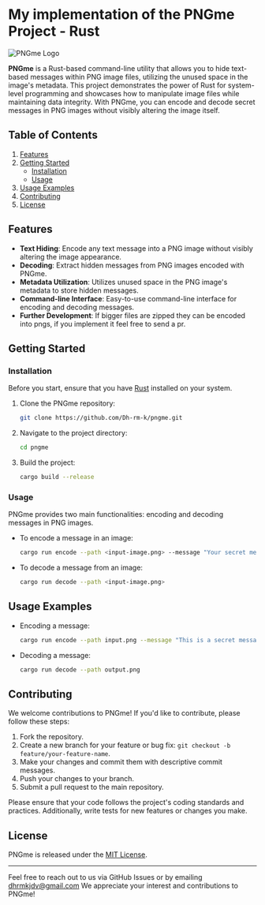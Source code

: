# My implementation of the PNGme Project - Rust

![PNGme Logo](https://upload.wikimedia.org/wikipedia/commons/d/d5/Rust_programming_language_black_logo.svg)

**PNGme** is a Rust-based command-line utility that allows you to hide text-based messages within PNG image files, utilizing the unused space in the image's metadata. This project demonstrates the power of Rust for system-level programming and showcases how to manipulate image files while maintaining data integrity. With PNGme, you can encode and decode secret messages in PNG images without visibly altering the image itself.

## Table of Contents

1. [Features](#features)
2. [Getting Started](#getting-started)
    - [Installation](#installation)
    - [Usage](#usage)
3. [Usage Examples](#usage-examples)
4. [Contributing](#contributing)
5. [License](#license)

## Features

- **Text Hiding**: Encode any text message into a PNG image without visibly altering the image appearance.
- **Decoding**: Extract hidden messages from PNG images encoded with PNGme.
- **Metadata Utilization**: Utilizes unused space in the PNG image's metadata to store hidden messages.
- **Command-line Interface**: Easy-to-use command-line interface for encoding and decoding messages.
- **Further Development**: If bigger files are zipped they can be encoded into pngs, if you implement it feel free to send a pr. 

## Getting Started

### Installation

Before you start, ensure that you have [Rust](https://www.rust-lang.org/tools/install) installed on your system.

1. Clone the PNGme repository:

    ```bash
    git clone https://github.com/Dh-rm-k/pngme.git
    ```

2. Navigate to the project directory:

    ```bash
    cd pngme
    ```

3. Build the project:

    ```bash
    cargo build --release
    ```

### Usage

PNGme provides two main functionalities: encoding and decoding messages in PNG images.

- To encode a message in an image:

    ```bash
    cargo run encode --path <input-image.png> --message "Your secret message"
    ```

- To decode a message from an image:

    ```bash
    cargo run decode --path <input-image.png>
    ```

## Usage Examples

- Encoding a message:

    ```bash
    cargo run encode --path input.png --message "This is a secret message."
    ```

- Decoding a message:

    ```bash
    cargo run decode --path output.png
    ```

## Contributing

We welcome contributions to PNGme! If you'd like to contribute, please follow these steps:

1. Fork the repository.
2. Create a new branch for your feature or bug fix: `git checkout -b feature/your-feature-name`.
3. Make your changes and commit them with descriptive commit messages.
4. Push your changes to your branch.
5. Submit a pull request to the main repository.

Please ensure that your code follows the project's coding standards and practices. Additionally, write tests for new features or changes you make.

## License

PNGme is released under the [MIT License](LICENSE).

---

Feel free to reach out to us via GitHub Issues or by emailing dhrmkjdv@gmail.com We appreciate your interest and contributions to PNGme!
